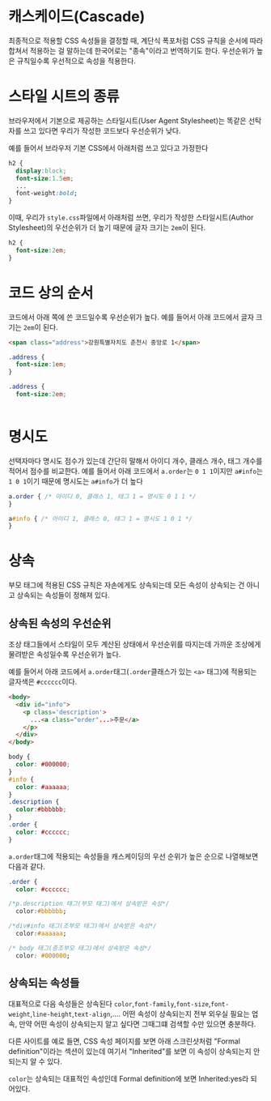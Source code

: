 # 캐스케이드(Cascade)
최종적으로 적용할 CSS 속성들을 결정할 때, 계단식 폭포처럼 CSS 규칙을 순서에 따라 합쳐서 적용하는 걸 말하는데 한국어로는 "종속"이라고 번역하기도 한다. 우선순위가 높은 규칙일수록 우선적으로 속성을 적용한다.

# 스타일 시트의 종류
브라우저에서 기본으로 제공하는 스타일시트(User Agent Stylesheet)는 똑같은 선탁자를 쓰고 있다면 우리가 작성한 코드보다 우선순위가 낮다.

예를 들어서 브라우저 기본 CSS에서 아래처럼 쓰고 있다고 가정한다
```css
h2 {
  display:block;
  font-size:1.5em;
  ...
  font-weight:bold;
}
```
이때, 우리가 `style.css`파일에서 아래처럼 쓰면, 우리가 작성한 스타일시트(Author Stylesheet)의 우선순위가 더 높기 때문에 글자 크기는 `2em`이 된다.
```css
h2 {
  font-size:2em;
}
```
# 코드 상의 순서
코드에서 아래 쪽에 쓴 코드일수록 우선순위가 높다. 예를 들어서 아래 코드에서 글자 크기는 `2em`이 된다.
```html
<span class="address">강원특별자치도 춘천시 중앙로 1</span>
```
```css
.address {
  font-size:1em;
}

.address {
  font-size:2em;
  
```

# 명시도
선택자마다 명시도 점수가 있는데 간단히 말해서 아이디 개수, 클래스 개수, 태그 개수를 적어서 점수를 비교한다.
예를 들어서 아래 코드에서 `a.order`는 `0 1 1`이지만 `a#info`는 `1 0 1`이기 때문에 명시도는 `a#info`가 더 높다
```css
a.order { /* 아이디 0, 클래스 1, 태그 1 = 명시도 0 1 1 */
}

a#info { /* 아이디 1, 클래스 0, 태그 1 = 명시도 1 0 1 */
}
```

# 상속
부모 태그에 적용된 CSS 규칙은 자손에게도 상속되는데 모든 속성이 상속되는 건 아니고 상속되는 속성들이 정해져 있다.
## 상속된 속성의 우선순위
조상 태그들에서 스타일이 모두 계산된 상태에서 우선순위를 따지는데 가까운 조상에게 물려받은 속성일수록 우선순위가 높다.

예를 들어서 아래 코드에서 `a.order`태그(`.order`클래스가 있는 `<a>` 태그)에 적용되는 글자색은 `#cccccc`이다.
```html
<body>
  <div id="info">
    <p class='description'>
      ...<a class="order"...>주문</a>
    </p>
  </div>
</body>
```
```css
body {
  color: #000000;
}
#info {
  color: #aaaaaa;
}
.description {
  color:#bbbbbb;
}
.order {
  color: #cccccc;
}
```
`a.order`태그에 적용되는 속성들을 캐스케이딩의 우선 순위가 높은 순으로 나열해보면 다음과 같다.
```css
.order {
  color: #cccccc;
```
```css
/*p.description 태그(부모 태그)에서 상속받은 속성*/
  color:#bbbbbb;
```
```css
/*div#info 태그(조부모 태그)에서 상속받은 속성*/
  color:#aaaaaa;
```
```css
/* body 태그(증조부모 태그)에서 상속받은 속성*/
  color: #000000;
```

## 상속되는 속성들
대표적으로 다음 속성들은 상속된다
`color`,`font-family`,`font-size`,`font-weight`,`line-height`,`text-align`,....
어떤 속성이 상속되는지 전부 외우실 필요는 업속, 만약 어떤 속성이 상속되는지 알고 싶다면 그때그떄 검색할 수만 있으면 충분하다.

다른 사이트를 예로 들면, CSS 속성 페이지를 보면 아래 스크린샷처럼 "Formal definition"이라는 섹션이 있는데 여기서 "Inherited"를 보면 이 속성이 상속되는지 안 되는지 알 수 있다. 

`color`는 상속되는 대표적인 속성인데 Formal definition에 보면 Inherited:yes라 되어있다.




